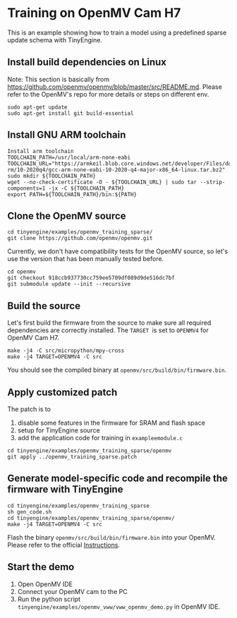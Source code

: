 # Training on OpenMV Cam H7

This is an example showing how to train a model using a predefined sparse update schema with TinyEngine.

## Install build dependencies on Linux

Note: This section is basically from https://github.com/openmv/openmv/blob/master/src/README.md. Please refer to the OpenMV's repo for more details or steps on different env.

```
sudo apt-get update
sudo apt-get install git build-essential
```

## Install GNU ARM toolchain

```
Install arm toolchain
TOOLCHAIN_PATH=/usr/local/arm-none-eabi
TOOLCHAIN_URL="https://armkeil.blob.core.windows.net/developer/Files/downloads/gnu-rm/10-2020q4/gcc-arm-none-eabi-10-2020-q4-major-x86_64-linux.tar.bz2"
sudo mkdir ${TOOLCHAIN_PATH}
wget --no-check-certificate -O - ${TOOLCHAIN_URL} | sudo tar --strip-components=1 -jx -C ${TOOLCHAIN_PATH}
export PATH=${TOOLCHAIN_PATH}/bin:${PATH}
```

## Clone the OpenMV source

```
cd tinyengine/examples/openmv_training_sparse/
git clone https://github.com/openmv/openmv.git
```

Currently, we don't have compatibility tests for the OpenMV source, so let's use the version that has been manually tested before.

```
cd openmv
git checkout 918ccb937730cc759ee5709df089d9de516dc7bf
git submodule update --init --recursive
```

## Build the source

Let's first build the firmware from the source to make sure all required dependencies are correctly installed. The `TARGET `is set to `OPENMV4` for OpenMV Cam H7.

```
make -j4 -C src/micropython/mpy-cross
make -j4 TARGET=OPENMV4 -C src
```

You should see the compiled binary at `openmv/src/build/bin/firmware.bin`.

## Apply customized patch

The patch is to

1. disable some features in the firmware for SRAM and flash space
1. setup for TinyEngine source
1. add the application code for training in `exampleemodule.c`

```
cd tinyengine/examples/openmv_training_sparse/openmv
git apply ../openmv_training_sparse.patch
```

## Generate model-specific code and recompile the firmware with TinyEngine

```
cd tinyengine/examples/openmv_training_sparse
sh gen_code.sh
cd tinyengine/examples/openmv_training_sparse/openmv/
make -j4 TARGET=OPENMV4 -C src
```

Flash the binary `openmv/src/build/bin/firmware.bin` into your OpenMV. Please refer to the official [Instructions](https://github.com/openmv/openmv/blob/master/src/README.md#flashing-the-firmware%5D).

## Start the demo

1. Open OpenMV IDE
1. Connect your OpenMV cam to the PC
1. Run the python script `tinyengine/examples/openmv_vww/vww_openmv_demo.py` in OpenMV IDE.
